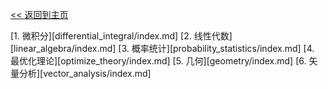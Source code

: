 [<< 返回到主页](../index.md)

[1. 微积分][differential_integral/index.md]
[2. 线性代数][linear_algebra/index.md]
[3. 概率统计][probability_statistics/index.md]
[4. 最优化理论][optimize_theory/index.md]
[5. 几何][geometry/index.md]
[6. 矢量分析][vector_analysis/index.md]